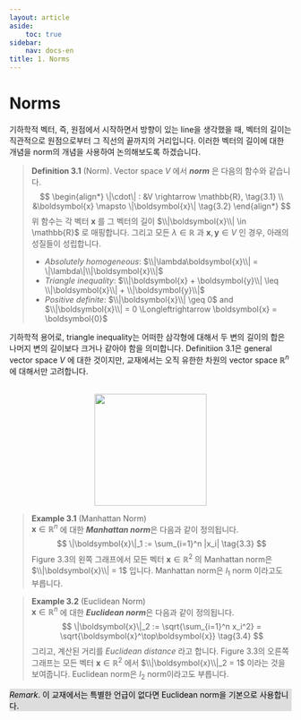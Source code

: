 ```yaml
---
layout: article
aside:
    toc: true
sidebar:
    nav: docs-en
title: 1. Norms
---
```


# Norms

기하학적 벡터, 즉, 원점에서 시작하면서 방향이 있는 line을 생각했을 때, 벡터의 길이는 직관적으로 원점으로부터 그 직선의 끝까지의 거리입니다. 이러한 벡터의 길이에 대한 개념을 norm의 개념을 사용하여 논의해보도록 하겠습니다.

> **Definition 3.1** (Norm). Vector space $V$ 에서 ***norm*** 은 다음의 함수와 같습니다.
> $$ \begin{align*} \|\cdot\| : &V \rightarrow \mathbb{R}, \tag{3.1} \\ &\boldsymbol{x} \mapsto \|\boldsymbol{x}\| \tag{3.2} \end{align*} $$
> 위 함수는 각 벡터 $\boldsymbol{x}$ 를 그 벡터의 길이 $\\|\boldsymbol{x}\\| \in \mathbb{R}$ 로 매핑합니다. 그리고 모든 $\lambda \in \mathbb{R}$ 과 $\boldsymbol{x}, \boldsymbol{y} \in V$ 인 경우, 아래의 성질들이 성립합니다.
> <br>
> - *Absolutely homogeneous*: $\\|\lambda\boldsymbol{x}\\| = \|\lambda\|\\|\boldsymbol{x}\\|$
> - *Triangle inequality*: $\\|\boldsymbol{x} + \boldsymbol{y}\\| \leq \\|\boldsymbol{x}\\| + \\|\boldsymbol{y}\\|$
> - *Positive definite*: $\\|\boldsymbol{x}\\| \geq 0$ and $\\|\boldsymbol{x}\\| = 0 \Longleftrightarrow \boldsymbol{x} = \boldsymbol{0}$

기하학적 용어로, triangle inequality는 어떠한 삼각형에 대해서 두 변의 길이의 합은 나머지 변의 길이보다 크거나 같아야 함을 의미합니다. Definitiion 3.1은 general vector space $V$ 에 대한 것이지만, 교재에서는 오직 유한한 차원의 vector space $\mathbb{R}^n$ 에 대해서만 고려합니다. 

<br>

<div align="center"><img src="{{ site.baseurl }}/assets/images/figures/figure3.3.png" height=200px></div>

> **Example 3.1** (Manhattan Norm)
> <br>
> $\boldsymbol{x} \in \mathbb{R}^n$ 에 대한 ***Manhattan norm***은 다음과 같이 정의됩니다.
> $$ \|\boldsymbol{x}\|_1 := \sum_{i=1}^n |x_i| \tag{3.3} $$
> Figure 3.3의 왼쪽 그래프에서 모든 벡터 $\boldsymbol{x} \in \mathbb{R}^2$ 의 Manhattan norm은 $\\|\boldsymbol{x}\\| = 1$ 입니다. Manhattan norm은 $l_1$ norm 이라고도 부릅니다.

> **Example 3.2** (Euclidean Norm)
> <br>
> $\boldsymbol{x} \in \mathbb{R}^n$ 에 대한 ***Euclidean norm***은 다음과 같이 정의됩니다.
> $$ \|\boldsymbol{x}\|_2 := \sqrt{\sum_{i=1}^n x_i^2} = \sqrt{\boldsymbol{x}^\top\boldsymbol{x}} \tag{3.4} $$
> 그리고, 계산된 거리를 *Euclidean distance* 라고 합니다. Figure 3.3의 오른쪽 그래프는 모든 벡터 $\boldsymbol{x} \in \mathbb{R}^2$ 에서 $\\|\boldsymbol{x}\\|_2 = 1$ 이라는 것을 보여줍니다. Euclidean norm은 $l_2$ norm이라고도 부릅니다.

<div style="background-color: #DDDDDD; color: #000000">
<i>Remark</i>. 이 교재에서는 특별한 언급이 없다면 Euclidean norm을 기본으로 사용합니다.
</div>